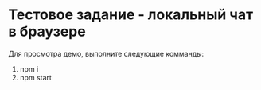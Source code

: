 # Тестовое задание - локальный чат в браузере

Для просмотра демо, выполните следующие комманды:
1. npm i
2. npm start
